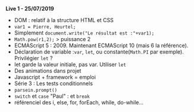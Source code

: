 **Live 1 - 25/07/2019**
- DOM : relatif à la structure HTML et CSS
- `var1 = Pierre, Heurtel;`
- Simplement `document.write("Le résultat est :"+var1);`
- `Math.pow(r1,2);` > puissance 2
- ECMAScript 5 : 2009. Maintenant ECMAScript 10 (mais 6 la référence).
- Déclaration de variable :`var`, `let`, ou constante(`Math.PI` par exemple). Privilégier `let` ?
- let garde la valeur initiale, pas var. Utiliser `let`
- Des animations dans projet
- Javascript + framework = emploi
- Série 3 : Les tests conditionnels
- `parsein.prompt()`
- `switch` et `case` "Paul" : et `break`
- référenciel des i, else, for, forEach, while, do-while...